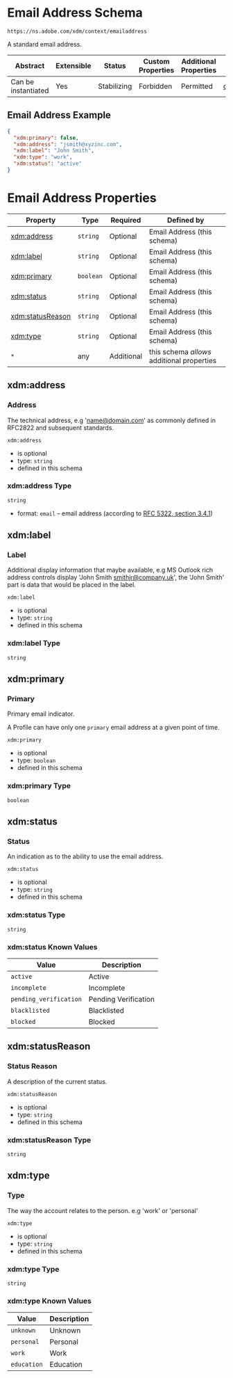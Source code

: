
# Email Address Schema

```
https://ns.adobe.com/xdm/context/emailaddress
```

A standard email address.

| Abstract | Extensible | Status | Custom Properties | Additional Properties | Defined In |
|----------|------------|--------|-------------------|-----------------------|------------|
| Can be instantiated | Yes | Stabilizing | Forbidden | Permitted | [context/emailaddress.schema.json](context/emailaddress.schema.json) |

## Email Address Example
```json
{
  "xdm:primary": false,
  "xdm:address": "jsmith@xyzinc.com",
  "xdm:label": "John Smith",
  "xdm:type": "work",
  "xdm:status": "active"
}
```

# Email Address Properties

| Property | Type | Required | Defined by |
|----------|------|----------|------------|
| [xdm:address](#xdmaddress) | `string` | Optional | Email Address (this schema) |
| [xdm:label](#xdmlabel) | `string` | Optional | Email Address (this schema) |
| [xdm:primary](#xdmprimary) | `boolean` | Optional | Email Address (this schema) |
| [xdm:status](#xdmstatus) | `string` | Optional | Email Address (this schema) |
| [xdm:statusReason](#xdmstatusreason) | `string` | Optional | Email Address (this schema) |
| [xdm:type](#xdmtype) | `string` | Optional | Email Address (this schema) |
| `*` | any | Additional | this schema *allows* additional properties |

## xdm:address
### Address

The technical address, e.g &#39;name@domain.com&#39; as commonly defined in RFC2822 and subsequent standards.

`xdm:address`
* is optional
* type: `string`
* defined in this schema

### xdm:address Type


`string`
* format: `email` – email address (according to [RFC 5322, section 3.4.1](https://tools.ietf.org/html/rfc5322))






## xdm:label
### Label

Additional display information that maybe available, e.g MS Outlook rich address controls display &#39;John Smith smithjr@company.uk&#39;, the &#39;John Smith&#39; part is data that would be placed in the label.

`xdm:label`
* is optional
* type: `string`
* defined in this schema

### xdm:label Type


`string`






## xdm:primary
### Primary

Primary email indicator.

A Profile can have only one `primary` email address at a given point of time.


`xdm:primary`
* is optional
* type: `boolean`
* defined in this schema

### xdm:primary Type


`boolean`





## xdm:status
### Status

An indication as to the ability to use the email address.

`xdm:status`
* is optional
* type: `string`
* defined in this schema

### xdm:status Type


`string`



### xdm:status Known Values
| Value | Description |
|-------|-------------|
| `active` | Active |
| `incomplete` | Incomplete |
| `pending_verification` | Pending Verification |
| `blacklisted` | Blacklisted |
| `blocked` | Blocked |




## xdm:statusReason
### Status Reason

A description of the current status.

`xdm:statusReason`
* is optional
* type: `string`
* defined in this schema

### xdm:statusReason Type


`string`






## xdm:type
### Type

The way the account relates to the person. e.g &#39;work&#39; or &#39;personal&#39;

`xdm:type`
* is optional
* type: `string`
* defined in this schema

### xdm:type Type


`string`



### xdm:type Known Values
| Value | Description |
|-------|-------------|
| `unknown` | Unknown |
| `personal` | Personal |
| `work` | Work |
| `education` | Education |



